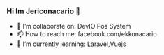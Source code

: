 ### Hi Im Jericonacario 👋
- 👯 I’m  collaborate on: DevIO Pos System
- 📫 How to reach me: facebook.com/ekkonacario
- 🌱 I’m currently learning: Laravel,Vuejs
